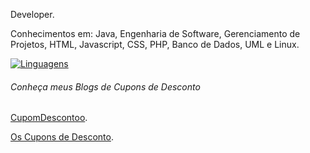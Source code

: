 Developer.

Conhecimentos em: Java, Engenharia de Software, Gerenciamento de Projetos, HTML, Javascript, CSS, PHP, Banco de Dados, UML e Linux.

 
[![Linguagens](https://github-readme-stats.vercel.app/api/top-langs/?username=ducrz&hide=jupyter%20notebook,css)](https://github.com/ducrz)


 
###### Conheça meus Blogs de Cupons de Desconto

[CupomDescontoo](https://www.cupomdescontoo.com).

[Os Cupons de Desconto](https://www.oscuponsdedesconto.com).


